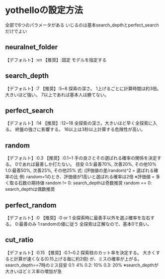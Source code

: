 # yothelloの設定方法

全部で6つのパラメータがある
いじるのは基本search_depthとperfect_searchだけでよい

## neuralnet_folder

【デフォルト】:vn
【推奨】:固定
モデルを指定する

## search_depth

【デフォルト】:7
【推奨】:5~8
探索の深さ。
1上げるごとに計算時間は約3倍。
大きいほど強い。
7以上であれば基本人は勝てない。

## perfect_search

【デフォルト】:14
【推奨】:12~18
全探索の深さ。大きいほど早く全探索に入る。
終盤の強さに影響する。
16以上は3秒以上計算する危険性が高い。

## random

【デフォルト】:0.3
【推奨】:0.1~1
手の良さとその選ばれる確率の関係を決定する。
0であれば最善しか打たない。
目安
0.5:最善70%, 次善20%, その他10%
1.0:最善50%, 次善25%, その他25%
式: (評価値の差/random)^2 = 選ばれる確率の比
例: random=1のとき、評価値が1高いと選ばれる確率は2倍
※評価値 = 多く取る石数の期待値
random != 0: search_depthは奇数推奨
random == 0: search_depthは偶数推奨

## perfect_random

【デフォルト】:0
【推奨】:0 or 1
全探索時に最善手以外を選ぶ確率を左右する。
0:最善のみ
1:randomの値に従う
全探索は正解なので、基本0で良い。

## cut_ratio

【デフォルト】:0.15
【推奨】:0.1~0.2
探索枝のカット率を決定する。
大きくすると計算が速くなる(0.15上げる毎に約2倍)
が、ミスの確率が上がる。
search_depth==7時のミス目安
0.1: 4%
0.2: 10%
0.3: 20%
※search_depthが大きいほどミス率の増加が急

